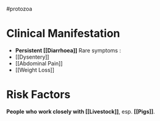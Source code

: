#protozoa
# Clinical Manifestation
- **Persistent [[Diarrhoea]]**
Rare symptoms :
- [[Dysentery]]
- [[Abdominal Pain]]
- [[Weight Loss]]

# Risk Factors
**People** **who** **work closely with [[Livestock]]**, esp. **[[Pigs]]**.